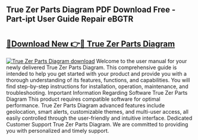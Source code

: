 ## True Zer Parts Diagram PDF Download Free - Part-ipt User Guide Repair eBGTR

# <h2><a href="http://dflxe2t.blite.top/?on=True+Zer+Parts+Diagram">🔗Download New 👉🔴 True Zer Parts Diagram</a></h2>

[![True Zer Parts Diagram download](https://i.imgur.com/lujVjoI.png)](http://dflxe2t.blite.top/?on=True+Zer+Parts+Diagram)
Welcome to the user manual for your newly delivered True Zer Parts Diagram. This comprehensive guide is intended to help you get started with your product and provide you with a thorough understanding of its features, functions, and capabilities. You will find step-by-step instructions for installation, operation, maintenance, and troubleshooting. Important Information Regarding Software True Zer Parts Diagram This product requires compatible software for optimal performance. True Zer Parts Diagram advanced features include geolocation, smart alerts, customizable themes, and multi-user access, all easily controlled through the user-friendly and intuitive interface. Dedicated Customer Support True Zer Parts Diagram. We are committed to providing you with personalized and timely support.
